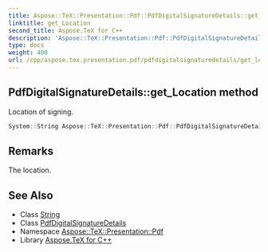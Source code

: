 ```yaml
---
title: Aspose::TeX::Presentation::Pdf::PdfDigitalSignatureDetails::get_Location method
linktitle: get_Location
second_title: Aspose.TeX for C++
description: 'Aspose::TeX::Presentation::Pdf::PdfDigitalSignatureDetails::get_Location method. Location of signing in C++.'
type: docs
weight: 400
url: /cpp/aspose.tex.presentation.pdf/pdfdigitalsignaturedetails/get_location/
---
```

## PdfDigitalSignatureDetails::get_Location method


Location of signing.

```cpp
System::String Aspose::TeX::Presentation::Pdf::PdfDigitalSignatureDetails::get_Location() const
```

## Remarks


The location. 
## See Also

* Class [String](../../../system/string/)
* Class [PdfDigitalSignatureDetails](../)
* Namespace [Aspose::TeX::Presentation::Pdf](../../)
* Library [Aspose.TeX for C++](../../../)
